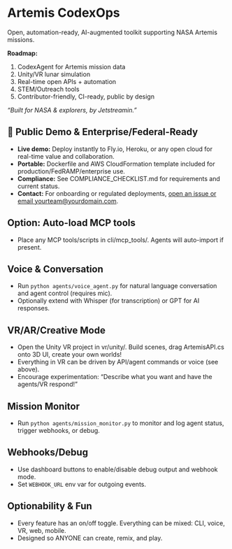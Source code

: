 # Artemis CodexOps

Open, automation-ready, AI-augmented toolkit supporting NASA Artemis missions.

**Roadmap:**
1. CodexAgent for Artemis mission data
2. Unity/VR lunar simulation
3. Real-time open APIs + automation
4. STEM/Outreach tools
5. Contributor-friendly, CI-ready, public by design

_“Built for NASA & explorers, by Jetstreamin.”_

## 🚀 Public Demo & Enterprise/Federal-Ready

- **Live demo:** Deploy instantly to Fly.io, Heroku, or any open cloud for real-time value and collaboration.
- **Portable:** Dockerfile and AWS CloudFormation template included for production/FedRAMP/enterprise use.
- **Compliance:** See COMPLIANCE_CHECKLIST.md for requirements and current status.
- **Contact:** For onboarding or regulated deployments, [open an issue or email yourteam@yourdomain.com](mailto:yourteam@yourdomain.com).


## Option: Auto-load MCP tools
- Place any MCP tools/scripts in cli/mcp_tools/. Agents will auto-import if present.

## Voice & Conversation
- Run `python agents/voice_agent.py` for natural language conversation and agent control (requires mic).
- Optionally extend with Whisper (for transcription) or GPT for AI responses.

## VR/AR/Creative Mode
- Open the Unity VR project in vr/unity/. Build scenes, drag ArtemisAPI.cs onto 3D UI, create your own worlds!
- Everything in VR can be driven by API/agent commands or voice (see above).
- Encourage experimentation: “Describe what you want and have the agents/VR respond!”

## Mission Monitor
- Run `python agents/mission_monitor.py` to monitor and log agent status, trigger webhooks, or debug.

## Webhooks/Debug
- Use dashboard buttons to enable/disable debug output and webhook mode.
- Set `WEBHOOK_URL` env var for outgoing events.

## Optionability & Fun
- Every feature has an on/off toggle. Everything can be mixed: CLI, voice, VR, web, mobile.
- Designed so ANYONE can create, remix, and play.

